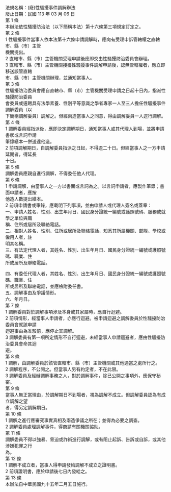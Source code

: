 法規名稱：(廢)性騷擾事件調解辦法  
廢止日期：民國 113 年 03 月 06 日  
第 1 條  
本辦法依性騷擾防治法（以下簡稱本法）第十六條第三項規定訂定之。  
第 2 條  
1 性騷擾事件當事人依本法第十六條申請調解時，應向有受理申訴管轄權之直轄市、縣（市）主管  
機關提出。  
2 直轄市、縣（市）主管機關受理申請後應即交由性騷擾防治委員會辦理。  
3 直轄市、縣（市）主管機關接獲性騷擾事件調解申請後，認無管轄權者，應立即移送該管直轄  
市、縣（市）主管機關辦理，並通知當事人。  
第 3 條  
性騷擾防治委員會應自直轄市、縣（市）主管機關受理申請之日起十日內，指派性騷擾防治委員  
會委員或遴聘具有法學素養、性別平等意識之學者專家一人至三人擔任性騷擾事件調解委員（以  
下簡稱調解委員）調解之。但經兩造當事人之同意，得由調解委員一人逕行調解。  
第 4 條  
1 調解委員經指派後，應即決定調解期日，通知當事人或其代理人到場，並將申請書狀或言詞申請  
筆錄繕本一併送達他造。  
2 前項調解期日，自調解委員指派之日起，不得逾二十日。但經當事人之一方申請延期者，得延長  
十日。  
第 5 條  
調解委員應親自進行調解，不得委任他人代理。  
第 6 條  
1 申請調解，由當事人之一方以書面或言詞為之。以言詞申請者，應製作筆錄；書面申請者，應按  
他造人數提出繕本。  
2 前項申請書或筆錄，應載明下列事項，並由申請人或代理人簽名或蓋章：  
一、申請人姓名、性別、出生年月日、國民身分證統一編號或護照號碼、服務或就學之單位與職  
稱、住所或居所及聯絡電話。  
二、相對人姓名、性別、住所或居所及聯絡電話，知悉其所屬機關、部隊、學校或僱用人者，註  
明其名稱。  
三、有法定代理人者，其姓名、性別、出生年月日、國民身分證統一編號或護照號碼、職業、住  
所或居所及聯絡電話。  


四、有委任代理人者，其姓名、性別、出生年月日、國民身分證統一編號或護照號碼、職業、住  
所或居所及聯絡電話，並應檢附委任書。  
五、調解事由及爭議情形。  
六、年月日。  
第 7 條  
1 調解委員對於調解事項涉及本身或其家屬時，應自行迴避。  
2 前項情形，經當事人申請者，亦應行迴避。被申請迴避之調解委員於性騷擾防治委員會就該申請  
迴避事由為准駁前，應停止其調解。  
3 調解委員有第一項所定情形不自行迴避，未經當事人申請迴避者，應由性騷擾防治委員會命其迴  
避。  
第 8 條  
1 調解，由調解委員於該管直轄市、縣（市）主管機關或其他適當之處所行之。  
2 調解程序，不公開之。但當事人另有約定者，不在此限。  
3 調解委員及經辦調解事務之人，對於調解事件，除已公開之事項外，應保守秘密。  
第 9 條  
當事人無正當理由，於調解期日不到場者，視為調解不成立。但調解委員認為有成立調解之望  
者，得另定調解期日。  
第 10 條  
1 調解之進行應審究事實真相及兩造爭議之所在；並得為必要之調查。  
2 調解委員處理調解事件，得商請有關機關協助。  
第 11 條  
調解委員不得以強暴、脅迫或詐術進行調解，或有阻止起訴、告訴或自訴，或其他涉嫌犯罪之行  
為。  
第 12 條  
1 調解不成立者，當事人得申請發給調解不成立之證明書。  
2 前項證明書，應於申請後七日內發給之。  
第 13 條  
本辦法自中華民國九十五年二月五日施行。  



